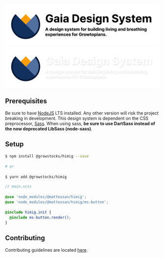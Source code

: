 ![Gaia Logo Light Mode](https://raw.githubusercontent.com/GrowStocks/gaia/main/media/gds-logo-light.svg?sanitize=true#gh-light-mode-only)
![Gaia Logo Dark Mode](https://raw.githubusercontent.com/GrowStocks/gaia/main/media/gds-logo-dark.svg?sanitize=true#gh-dark-mode-only)

## Prerequisites
Be sure to have [NodeJS](https://nodejs.org) LTS installed. Any other version will risk the project breaking in
development.
This design system is dependent on the CSS preprocessor, [Sass](https://sass-lang.com). When using sass, **be sure to
use DartSass instead of the now deprecated LibSass (node-sass)**.

## Setup
```sh
$ npm install @growstocks/himig --save

# or

$ yarn add @growstocks/himig
```
```scss
// main.scss

@use 'node_modules/@matteusan/himig';
@use 'node_modules/@matteusan/himig/ms-button';

@include himig.init {
  @include ms-button.render();
}
```
## Contributing
Contributing guidelines are located [here](https://github.com/GrowStocks/gaia/tree/main/.github/CONTRIBUTING.md).